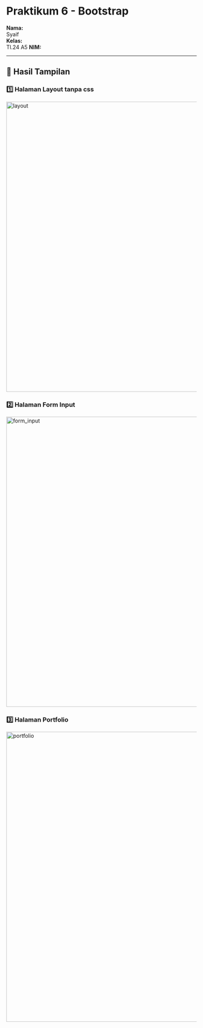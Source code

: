 # Praktikum 6 - Bootstrap

**Nama:**  
Syaif  
**Kelas:**  
TI.24 A5 
**NIM:**  


---

## 🔹 Hasil Tampilan

### 1️⃣ Halaman Layout tanpa css
<img width="1366" height="768" alt="layout" src="https://github.com/user-attachments/assets/722909d9-f25e-4e90-82d7-152573ec29a4" />

### 2️⃣ Halaman Form Input
<img width="1366" height="768" alt="form_input" src="https://github.com/user-attachments/assets/575415bf-4552-44a8-973d-4eada2383a5f" />

### 3️⃣ Halaman Portfolio
<img width="1366" height="768" alt="portfolio" src="https://github.com/user-attachments/assets/4050fc10-6ebe-4ba0-8603-363a7b051f74" />
